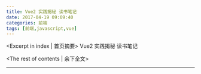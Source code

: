 ```yaml
---
title: Vue2 实践揭秘 读书笔记 
date: 2017-04-19 09:09:40
categories: 前端
tags: [前端,javascript,vue]
---
```

<Excerpt in index | 首页摘要> 
Vue2 实践揭秘 读书笔记 
<!-- more -->
<The rest of contents | 余下全文>

-----
